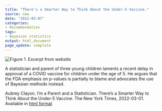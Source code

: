 ```yaml
---
title: "There’s a Smarter Way to Think About the Under-5 Vaccine."
source: new
date: "2022-03-07"
categories:
- Recommendation
tags:
- Bayesian statistics
output: html_document
page_update: complete
---
```


![Figure 1. Excerpt from website](http://www.pmean.com/new-images/22/smarter-way-01.png)

<div class="notes">

A statistician and parent of three young children laments a recent delay in approval of a COVID vaccine for children under the age of 5. He argues that the FDA emphasis on p-values is partially to blame and advocates the use of Bayesian methods instead.

Aubrey Clayon. I’m a Parent and a Statistician. There’s a Smarter Way to Think About the Under-5 Vaccine. The New York Times, 2022-03-01. Available in [html format][cla1]

[cla1]: https://www.nytimes.com/2022/03/01/opinion/under-5-vaccine.html

</div>
